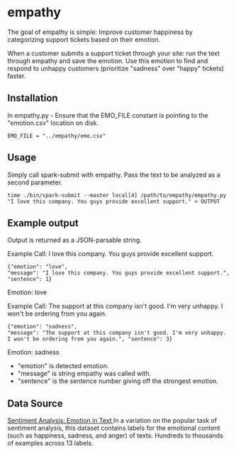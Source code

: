 # empathy
The goal of empathy is simple: Improve customer happiness by categorizing support tickets based on their emotion.

When a customer submits a support ticket through your site: run the text through empathy and save the emotion. Use this emotion to find and respond to unhappy customers (prioritize "sadness" over "happy" tickets) faster.

Installation
-----------------------------
In empathy.py - Ensure that the EMO_FILE constant is pointing to the "emotion.csv" location on disk.
```
EMO_FILE = "../empathy/emo.csv"
```

Usage
-----------------------------
Simply call spark-submit with empathy. Pass the text to be analyzed as a second parameter.
```
time ./bin/spark-submit --master local[4] /path/to/empathy/empathy.py "I love this company. You guys provide excellent support." > OUTPUT
```

Example output
-----------------------------
Output is returned as a JSON-parsable string.

Example Call: I love this company. You guys provide excellent support.
```
{"emotion": "love",
"message": "I love this company. You guys provide excellent support.", "sentence": 1}
```
Emotion: love


Example Call: The support at this company isn't good. I'm very unhappy. I won't be ordering from you again.
```
{"emotion": "sadness",
"message": "The support at this company isn't good. I'm very unhappy. I won't be ordering from you again.", "sentence": 3}
```
Emotion: sadness

* "emotion" is detected emotion.
* "message" is string empathy was called with.
* "sentence" is the sentence number giving off the strongest emotion.


Data Source
-----------------------------
[Sentiment Analysis: Emotion in Text
](https://www.crowdflower.com/wp-content/uploads/2016/07/text_emotion.csv)
In a variation on the popular task of sentiment analysis, this dataset contains labels for the emotional content (such as happiness, sadness, and anger) of texts. Hundreds to thousands of examples across 13 labels.
